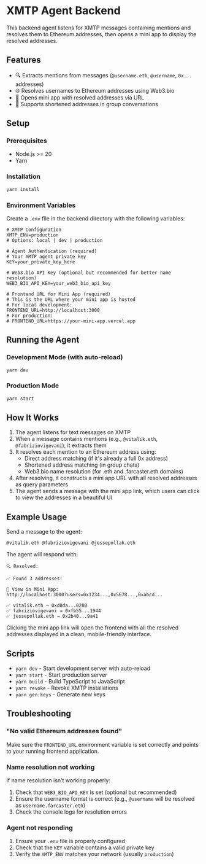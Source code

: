 # XMTP Agent Backend

This backend agent listens for XMTP messages containing mentions and resolves them to Ethereum addresses, then opens a mini app to display the resolved addresses.

## Features

- 🔍 Extracts mentions from messages (`@username.eth`, `@username`, `0x...` addresses)
- 🌐 Resolves usernames to Ethereum addresses using Web3.bio
- 🚀 Opens mini app with resolved addresses via URL
- 👥 Supports shortened addresses in group conversations

## Setup

### Prerequisites

- Node.js >= 20
- Yarn

### Installation

```bash
yarn install
```

### Environment Variables

Create a `.env` file in the backend directory with the following variables:

```env
# XMTP Configuration
XMTP_ENV=production
# Options: local | dev | production

# Agent Authentication (required)
# Your XMTP agent private key
KEY=your_private_key_here

# Web3.bio API Key (optional but recommended for better name resolution)
WEB3_BIO_API_KEY=your_web3_bio_api_key

# Frontend URL for Mini App (required)
# This is the URL where your mini app is hosted
# For local development:
FRONTEND_URL=http://localhost:3000
# For production:
# FRONTEND_URL=https://your-mini-app.vercel.app
```

## Running the Agent

### Development Mode (with auto-reload)

```bash
yarn dev
```

### Production Mode

```bash
yarn start
```

## How It Works

1. The agent listens for text messages on XMTP
2. When a message contains mentions (e.g., `@vitalik.eth`, `@fabriziovigevani`), it extracts them
3. It resolves each mention to an Ethereum address using:
   - Direct address matching (if it's already a full 0x address)
   - Shortened address matching (in group chats)
   - Web3.bio name resolution (for .eth and .farcaster.eth domains)
4. After resolving, it constructs a mini app URL with all resolved addresses as query parameters
5. The agent sends a message with the mini app link, which users can click to view the addresses in a beautiful UI

## Example Usage

Send a message to the agent:

```
@vitalik.eth @fabriziovigevani @jessepollak.eth
```

The agent will respond with:

```
🔍 Resolved:

✅ Found 3 addresses!

🚀 View in Mini App:
http://localhost:3000?users=0x1234...,0x5678...,0xabcd...

✅ vitalik.eth → 0xd8da...0280
✅ fabriziovigevani → 0xfb55...1944
✅ jessepollak.eth → 0x2b40...9a41
```

Clicking the mini app link will open the frontend with all the resolved addresses displayed in a clean, mobile-friendly interface.

## Scripts

- `yarn dev` - Start development server with auto-reload
- `yarn start` - Start production server
- `yarn build` - Build TypeScript to JavaScript
- `yarn revoke` - Revoke XMTP installations
- `yarn gen:keys` - Generate new keys

## Troubleshooting

### "No valid Ethereum addresses found"

Make sure the `FRONTEND_URL` environment variable is set correctly and points to your running frontend application.

### Name resolution not working

If name resolution isn't working properly:
1. Check that `WEB3_BIO_API_KEY` is set (optional but recommended)
2. Ensure the username format is correct (e.g., `@username` will be resolved as `username.farcaster.eth`)
3. Check the console logs for resolution errors

### Agent not responding

1. Ensure your `.env` file is properly configured
2. Check that the `KEY` variable contains a valid private key
3. Verify the `XMTP_ENV` matches your network (usually `production`)

